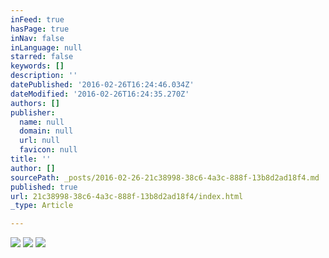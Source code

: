 ```yaml
---
inFeed: true
hasPage: true
inNav: false
inLanguage: null
starred: false
keywords: []
description: ''
datePublished: '2016-02-26T16:24:46.034Z'
dateModified: '2016-02-26T16:24:35.270Z'
authors: []
publisher:
  name: null
  domain: null
  url: null
  favicon: null
title: ''
author: []
sourcePath: _posts/2016-02-26-21c38998-38c6-4a3c-888f-13b8d2ad18f4.md
published: true
url: 21c38998-38c6-4a3c-888f-13b8d2ad18f4/index.html
_type: Article

---
```

![](https://the-grid-user-content.s3-us-west-2.amazonaws.com/9abd2317-e253-437c-b666-0bfe9ad4cb8b.jpg)
![](https://the-grid-user-content.s3-us-west-2.amazonaws.com/16a565cb-9df5-46fd-9494-29c484d2d2c7.jpg)
![](https://the-grid-user-content.s3-us-west-2.amazonaws.com/e20c6383-ef17-42ca-9d81-bf05647c6b26.jpg)